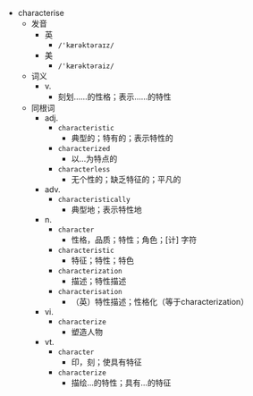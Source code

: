 - characterise
  - 发音
    - 英
      - `/'kærəktəraɪz/`
    - 美
      - `/'kærəktəraiz/`
  - 词义
    - v.
      - 刻划……的性格；表示……的特性
  - 同根词
    - adj.
      - `characteristic`
        - 典型的；特有的；表示特性的
      - `characterized`
        - 以…为特点的
      - `characterless`
        - 无个性的；缺乏特征的；平凡的
    - adv.
      - `characteristically`
        - 典型地；表示特性地
    - n.
      - `character`
        - 性格，品质；特性；角色；[计] 字符
      - `characteristic`
        - 特征；特性；特色
      - `characterization`
        - 描述；特性描述
      - `characterisation`
        - （英）特性描述；性格化（等于characterization）
    - vi.
      - `characterize`
        - 塑造人物
    - vt.
      - `character`
        - 印，刻；使具有特征
      - `characterize`
        - 描绘…的特性；具有…的特征
